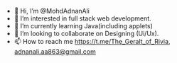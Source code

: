 - 👋 Hi, I’m @MohdAdnanAli
- 👀 I’m interested in full stack web development.
- 🌱 I’m currently learning Java(including applets)
- 💞️ I’m looking to collaborate on Designing (Ui/Ux).
- 📫 How to reach me https://t.me/The_Geralt_of_Rivia,
    adnanali.aa863@gmail.com

<!---
MohdAdnanAli/MohdAdnanAli is a ✨ special ✨ repository because its `README.md` (this file) appears on your GitHub profile.
You can click the Preview link to take a look at your changes.
--->
